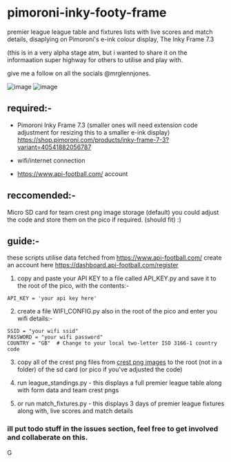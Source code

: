 # pimoroni-inky-footy-frame
premier league league table and fixtures lists with live scores and match details, disaplying on Pimoroni's e-ink colour display, The Inky Frame 7.3

(this is in a very alpha stage atm, but i wanted to share it on the informaation super highway for others to utilise and play with.

give me a follow on all the socials @mrglennjones.

![image](https://github.com/user-attachments/assets/9ef435da-9ec8-4ad1-b0a5-c6c2f4ba852a)
![image](https://github.com/user-attachments/assets/04c89abf-9905-4ba1-87b0-c86cf1205b86)


## required:-
- Pimoroni Inky Frame 7.3 (smaller ones will need extension code adjustment for resizing this to a smaller e-ink display)
https://shop.pimoroni.com/products/inky-frame-7-3?variant=40541882056787

- wifi/internet connection

- https://www.api-football.com/ account 

## reccomended:-
Micro SD card for team crest png image storage (default)
you could adjust the code and store them on the pico if required. (should fit) :)


## guide:-

these scripts utilise data fetched from https://www.api-football.com/
create an account here https://dashboard.api-football.com/register

1. copy and paste your API KEY to a file called API_KEY.py and save it to the root of the pico, with the contents:-

```
API_KEY = 'your api key here'
```
2. create a file WIFI_CONFIG.py also in the root of the pico and enter you wifi details:-
```
SSID = "your wifi ssid"
PASSWORD = "your wifi password"
COUNTRY = "GB"  # Change to your local two-letter ISO 3166-1 country code
```
3. copy all of the crest png files from [crest png images](footy_frame_crests.zip) to the root (not in a folder) of the sd card (or pico if you've adjusted the code)

4. run league_standings.py - this displays a full premier league table along with form data and team crest pngs
5. or run match_fixtures.py - this displays 3 days of premier league fixtures along with, live scores and match details



### ill put todo stuff in the issues section, feel free to get involved and collaberate on this.

G
